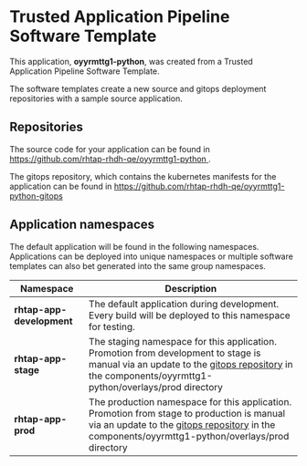 # Trusted Application Pipeline Software Template

This application, **oyyrmttg1-python**, was created from a Trusted Application Pipeline Software Template.

The software templates create a new source and gitops deployment repositories with a sample source application. 

## Repositories

The source code for your application can be found in [https://github.com/rhtap-rhdh-qe/oyyrmttg1-python ](https://github.com/rhtap-rhdh-qe/oyyrmttg1-python ).
 
The gitops repository, which contains the kubernetes manifests for the application can be found in 
[https://github.com/rhtap-rhdh-qe/oyyrmttg1-python-gitops ](https://github.com/rhtap-rhdh-qe/oyyrmttg1-python-gitops ) 

## Application namespaces 

The default application will be found in the following namespaces. Applications can be deployed into unique namespaces or multiple software templates can also bet generated into the same group namespaces.  

|  Namespace   |  Description   |  
| -------- | -------- |   
| **rhtap-app-development** | The default application during development. Every build will be deployed to this namespace for testing. | 
| **rhtap-app-stage** | The staging namespace for this application. Promotion from development to stage is manual via an update to the [gitops repository](https://github.com/rhtap-rhdh-qe/oyyrmttg1-python-gitops ) in the components/oyyrmttg1-python/overlays/prod directory |  
| **rhtap-app-prod** | The production namespace for this application. Promotion from stage to production is manual via an update to the [gitops repository](https://github.com/rhtap-rhdh-qe/oyyrmttg1-python-gitops ) in the components/oyyrmttg1-python/overlays/prod directory | 